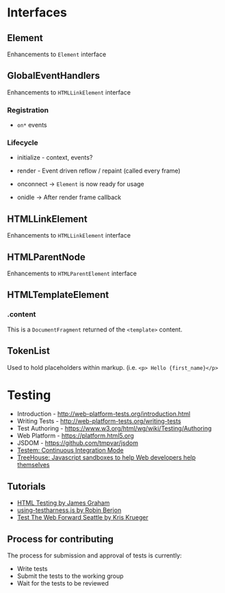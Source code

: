 # Interfaces

## Element

Enhancements to `Element` interface

## GlobalEventHandlers

Enhancements to `HTMLLinkElement` interface


### Registration
  - `on*` events

### Lifecycle
  - initialize - context, events?
  - render - Event driven reflow / repaint (called every frame)

  - onconnect -> `Element` is now ready for usage
  - onidle    -> After render frame callback

## HTMLLinkElement

Enhancements to `HTMLLinkElement` interface

## HTMLParentNode

Enhancements to `HTMLParentElement` interface

## HTMLTemplateElement

### .content

This is a `DocumentFragment` returned of the `<template>` content.

## TokenList

Used to hold placeholders within markup. (i.e. `<p> Hello {first_name}</p>`


# Testing

  - Introduction - http://web-platform-tests.org/introduction.html
  - Writing Tests - http://web-platform-tests.org/writing-tests
  - Test Authoring - https://www.w3.org/html/wg/wiki/Testing/Authoring
  - Web Platform - https://platform.html5.org
  - JSDOM - https://github.com/tmpvar/jsdom
  - [Testem: Continuous Integration Mode](https://github.com/testem/testem#continuous-integration-mode)
  - [TreeHouse: Javascript sandboxes to help Web developers help themselves](https://pdfs.semanticscholar.org/47f0/6bb6607a975500a30e9e52d7c9fbc0034e27.pdf)


## Tutorials

  - [HTML Testing by James Graham](http://hoppipolla.co.uk/talks/testing/testing.html)
  - [using-testharness.js by Robin Berjon](http://darobin.github.com/test-harness-tutorial/docs/using-testharness.html)
  - [Test The Web Forward Seattle by Kris Krueger](http://www.w3.org/html/wg/wiki/images/b/b6/Testharness.pdf)

## Process for contributing

  The process for submission and approval of tests is currently:

  - Write tests
  - Submit the tests to the working group
  - Wait for the tests to be reviewed

